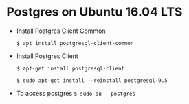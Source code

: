 # Postgres on Ubuntu 16.04 LTS

* Install Postgres Client Common

	`$ apt install postgresql-client-common`

* Install Postgres Client

	`$ apt-get install postgresql-client`
	
	`$ sudo apt-get install --reinstall postgresql-9.5`



* To access postgres
	`$ sudo su - postgres`
